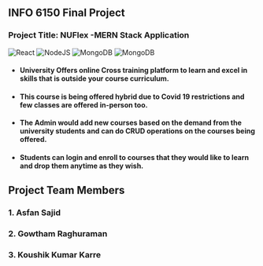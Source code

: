 <h2>INFO 6150 Final Project</h2>

<h3>Project Title: NUFlex -MERN Stack Application</h3>

<p>
  <img alt="React" src="https://img.shields.io/badge/-React-61DAFB?style=flat-square&logo=react&logoColor=000" />
  <img alt="NodeJS" src="https://img.shields.io/badge/-Node-339933?style=flat-square&logo=node.js&logoColor=white" />
  <img alt="MongoDB" src="https://img.shields.io/badge/-MongoDB-47A248?style=flat-square&logo=mongodb&logoColor=white" />
   <img alt="MongoDB" src="https://img.shields.io/badge/Express.js-404D59?style=for-the-badge" />
</p>

<ul>

<li><h4>University Offers online Cross training platform to learn and excel in skills that is outside your course curriculum.</h4></li>

<li><h4>This course is being offered hybrid due to Covid 19 restrictions and few classes are offered in-person too.</h4></li>

<li><h4>The Admin would add new courses based on the demand from the university students and can do CRUD operations on the courses being offered.</h4></li>

<li><h4>Students can login and enroll to courses that they would like to learn and drop them anytime as they wish.</h4></li>

</ul>

<h2>Project Team Members</h2>

<h3>1. Asfan Sajid</h3>
<h3>2. Gowtham Raghuraman</h3>
<h3>3. Koushik Kumar Karre</h3>
